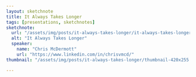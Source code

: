 ```yaml
---
layout: sketchnote
title: It Always Takes Longer
tags: [presentations, sketchnotes]
sketchnote:
  url: "/assets/img/posts/it-always-takes-longer/it-always-takes-longer.jpg"
  alt: "It Always Takes Longer"
  speaker:
    name: "Chris McDermott"
    url: "https://www.linkedin.com/in/chrisvmcd/"
thumbnail: "/assets/img/posts/it-always-takes-longer/thumbnail-420x255.jpg"

---
```

